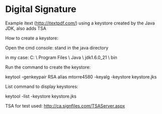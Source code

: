 # Digital Signature

Example itext (http://itextpdf.com/) using a keystore created by the Java JDK, also adds TSA

How to create a keystore:

Open the cmd console: stand in the java directory

in my case: C: \ Program Files \ Java \ jdk1.6.0_21 \ bin

Run the command to create the keystore:

keytool -genkeypair RSA alias mtorre4580 -keyalg -keystore keystore.jks

List command to display keystores:

keytool -list -keystore keystore.jks

TSA for test used: http://ca.signfiles.com/TSAServer.aspx
